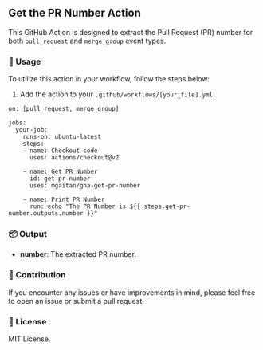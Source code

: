 ## Get the PR Number Action

This GitHub Action is designed to extract the Pull Request (PR) number for both `pull_request` and `merge_group` event types.

### 🚀 Usage

To utilize this action in your workflow, follow the steps below:

1. Add the action to your `.github/workflows/[your_file].yml`.

```
on: [pull_request, merge_group]

jobs:
  your-job:
    runs-on: ubuntu-latest
    steps:
    - name: Checkout code
      uses: actions/checkout@v2

    - name: Get PR Number
      id: get-pr-number
      uses: mgaitan/gha-get-pr-number

    - name: Print PR Number
      run: echo "The PR Number is ${{ steps.get-pr-number.outputs.number }}"
```


### 📦 Output

- **number**: The extracted PR number.

### 🔧 Contribution

If you encounter any issues or have improvements in mind, please feel free to open an issue or submit a pull request.

### 📜 License

MIT License. 
